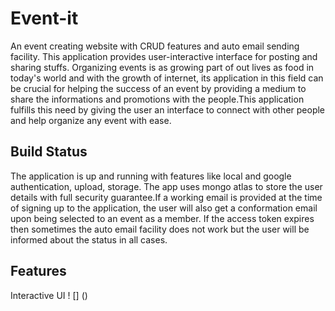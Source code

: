 # Event-it
An event creating website with CRUD features and auto email sending facility.
This application provides user-interactive interface for posting and sharing stuffs. Organizing events is as growing part of out lives as food in today's world and with the growth of internet, its application in this field can be crucial for helping the success of an event by providing a medium to share the informations and promotions with the people.This application fulfills this need by giving the user an interface to connect with other people and help organize any event with ease.

## Build Status
The application is up and running with features like local and google authentication, upload, storage. The app uses mongo atlas to store the user details with full security guarantee.If a working email is provided at the time of signing up to the application, the user will also get a conformation email upon being selected to an event as a member. If the access token expires then sometimes the auto email facility does not work but the user will be informed about the status in all cases.

## Features
Interactive UI
! [] ()
